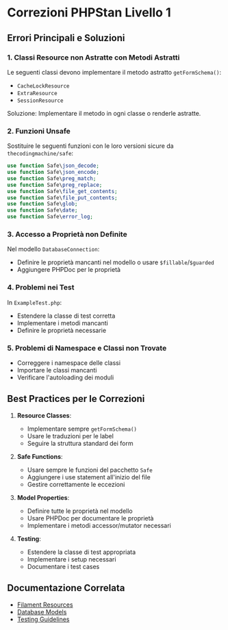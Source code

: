 # Correzioni PHPStan Livello 1

## Errori Principali e Soluzioni

### 1. Classi Resource non Astratte con Metodi Astratti

Le seguenti classi devono implementare il metodo astratto `getFormSchema()`:
- `CacheLockResource`
- `ExtraResource`
- `SessionResource`

Soluzione: Implementare il metodo in ogni classe o renderle astratte.

### 2. Funzioni Unsafe

Sostituire le seguenti funzioni con le loro versioni sicure da `thecodingmachine/safe`:

```php
use function Safe\json_decode;
use function Safe\json_encode;
use function Safe\preg_match;
use function Safe\preg_replace;
use function Safe\file_get_contents;
use function Safe\file_put_contents;
use function Safe\glob;
use function Safe\date;
use function Safe\error_log;
```

### 3. Accesso a Proprietà non Definite

Nel modello `DatabaseConnection`:
- Definire le proprietà mancanti nel modello o usare `$fillable`/`$guarded`
- Aggiungere PHPDoc per le proprietà

### 4. Problemi nei Test

In `ExampleTest.php`:
- Estendere la classe di test corretta
- Implementare i metodi mancanti
- Definire le proprietà necessarie

### 5. Problemi di Namespace e Classi non Trovate

- Correggere i namespace delle classi
- Importare le classi mancanti
- Verificare l'autoloading dei moduli

## Best Practices per le Correzioni

1. **Resource Classes**:
   - Implementare sempre `getFormSchema()`
   - Usare le traduzioni per le label
   - Seguire la struttura standard dei form

2. **Safe Functions**:
   - Usare sempre le funzioni del pacchetto `Safe`
   - Aggiungere i use statement all'inizio del file
   - Gestire correttamente le eccezioni

3. **Model Properties**:
   - Definire tutte le proprietà nel modello
   - Usare PHPDoc per documentare le proprietà
   - Implementare i metodi accessor/mutator necessari

4. **Testing**:
   - Estendere la classe di test appropriata
   - Implementare i setup necessari
   - Documentare i test cases

## Documentazione Correlata

- [Filament Resources](./filament-resources.md)
- [Database Models](./models.md)
- [Testing Guidelines](./testing.md) 